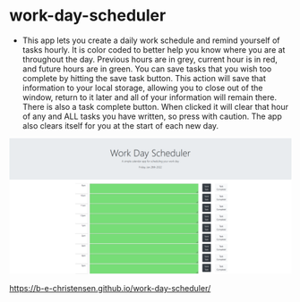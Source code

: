 # work-day-scheduler

* This app lets you create a daily work schedule and remind yourself of tasks hourly. It is color coded to better help you know where you are at throughout the day. Previous hours are in grey, current hour is in red, and future hours are in green. You can save tasks that you wish too complete by hitting the save task button. This action will save that information to your local storage, allowing you to close out of the window, return to it later and all of your information will remain there. There is also a task complete button. When clicked it will clear that hour of any and ALL tasks you have written, so press with caution. The app also clears itself for you at the start of each new day. 

![screen shot of live site](./assets/images/work-day-scrn-shot.png)

https://b-e-christensen.github.io/work-day-scheduler/